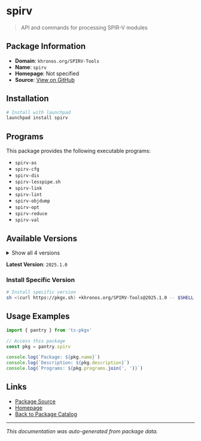 # spirv

> API and commands for processing SPIR-V modules

## Package Information

- **Domain**: `khronos.org/SPIRV-Tools`
- **Name**: `spirv`
- **Homepage**: Not specified
- **Source**: [View on GitHub](https://github.com/pkgxdev/pantry/tree/main/projects/khronos.org/SPIRV-Tools/package.yml)

## Installation

```bash
# Install with launchpad
launchpad install spirv
```

## Programs

This package provides the following executable programs:

- `spirv-as`
- `spirv-cfg`
- `spirv-dis`
- `spirv-lesspipe.sh`
- `spirv-link`
- `spirv-lint`
- `spirv-objdump`
- `spirv-opt`
- `spirv-reduce`
- `spirv-val`

## Available Versions

<details>
<summary>Show all 4 versions</summary>

- `2025.1.0`, `2024.3.0`, `2024.2.0`, `2024.1.0`

</details>

**Latest Version**: `2025.1.0`

### Install Specific Version

```bash
# Install specific version
sh <(curl https://pkgx.sh) +khronos.org/SPIRV-Tools@2025.1.0 -- $SHELL -i
```

## Usage Examples

```typescript
import { pantry } from 'ts-pkgx'

// Access this package
const pkg = pantry.spirv

console.log(`Package: ${pkg.name}`)
console.log(`Description: ${pkg.description}`)
console.log(`Programs: ${pkg.programs.join(', ')}`)
```

## Links

- [Package Source](https://github.com/pkgxdev/pantry/tree/main/projects/khronos.org/SPIRV-Tools/package.yml)
- [Homepage](#)
- [Back to Package Catalog](../../../package-catalog.md)

---

*This documentation was auto-generated from package data.*
